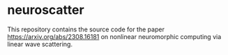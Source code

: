 # neuroscatter

This repository contains the source code for the paper https://arxiv.org/abs/2308.16181 on nonlinear neuromorphic computing via linear wave scattering.

